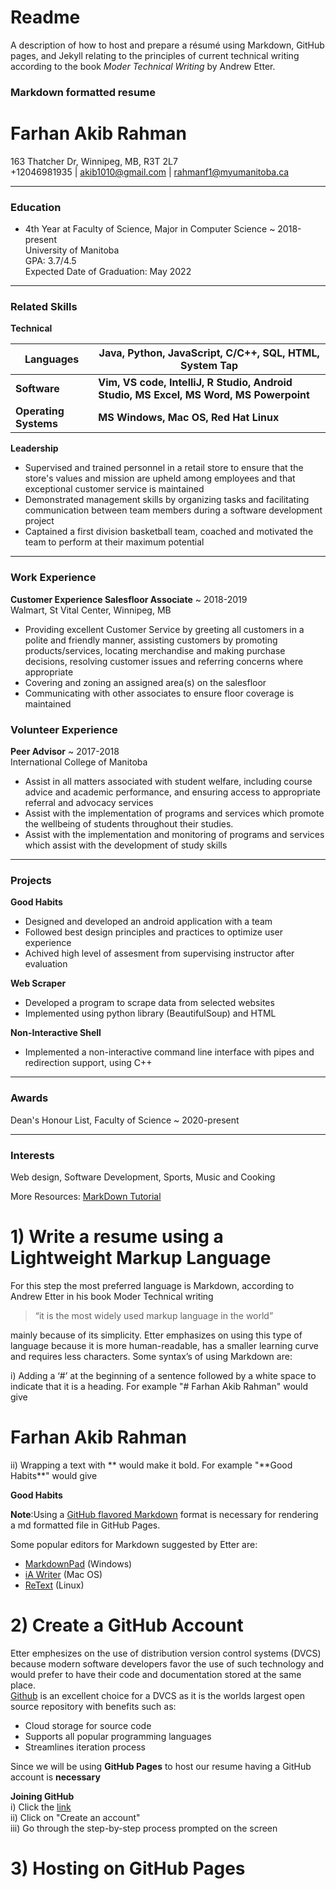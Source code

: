 # Readme

A description of how to host and prepare a résumé using Markdown, GitHub pages, and Jekyll relating to the principles of current technical writing according to the book *Moder Technical Writing* by Andrew Etter.

### Markdown formatted resume

# Farhan Akib Rahman
163 Thatcher Dr, Winnipeg, MB, R3T 2L7  
+12046981935 | akib1010@gmail.com | rahmanf1@myumanitoba.ca  

---
### Education
 
* 4th Year at Faculty of Science, Major in Computer Science ~ 2018-present  
University of Manitoba  
GPA: 3.7/4.5  
Expected Date of Graduation: May 2022  

---
### Related Skills   

**Technical** 
 
| Languages| Java, Python, JavaScript, C/C++, SQL, HTML, System Tap|
------------ | -------------
 **Software**| **Vim, VS code, IntelliJ, R Studio, Android Studio, MS Excel, MS Word, MS Powerpoint**
 **Operating Systems**| **MS Windows, Mac OS, Red Hat Linux**


**Leadership**  

* Supervised and trained personnel in a retail store to ensure that the store's values and mission are upheld among employees and that exceptional customer service is maintained
* Demonstrated management skills by organizing tasks and facilitating communication between team members during a software development project
* Captained a first division basketball team, coached and motivated the team to perform at their maximum potential


---
### Work Experience 
 
 **Customer Experience Salesfloor Associate** ~ 2018-2019  
Walmart, St Vital Center, Winnipeg, MB  

* Providing excellent Customer Service by greeting all customers in a polite and friendly manner, assisting customers by promoting products/services, locating merchandise and making purchase decisions, resolving customer issues and referring concerns where appropriate
*  Covering and zoning an assigned area(s) on the salesfloor
*  Communicating with other associates to ensure floor coverage is maintained

### Volunteer Experience

**Peer Advisor** ~ 2017-2018  
International College of Manitoba

*  Assist in all matters associated with student welfare, including course advice and
academic performance, and ensuring access to appropriate referral and advocacy
services
* Assist with the implementation of programs and services which promote the wellbeing of students throughout their studies. 
* Assist with the implementation and monitoring of programs and services which assist
with the development of study skills

---

### Projects

**Good Habits**

* Designed and developed an android application with a team
* Followed best design principles and practices to optimize user experience
* Achived high level of assesment from supervising instructor after evaluation

**Web Scraper**

* Developed a program to scrape data from selected websites
* Implemented using python library (BeautifulSoup) and HTML

**Non-Interactive Shell**

* Implemented a non-interactive command line interface with pipes and redirection support, using C++

---
### Awards

Dean's Honour List, Faculty of Science ~ 2020-present

---

### Interests

Web design, Software Development, Sports, Music and Cooking


More Resources: [MarkDown Tutorial](https://www.markdowntutorial.com/)

# 1) Write a resume using a Lightweight Markup Language
For this step the most preferred language is Markdown, according to Andrew Etter in his book Moder Technical writing 
>“it is the most widely used markup language in the world” 

mainly because of its simplicity. Etter emphasizes on using this type of language because it is more human-readable, has a smaller learning curve and requires less characters. Some syntax’s of using Markdown are:

i) Adding a ‘#’ at the beginning of a sentence followed by a white space to indicate that it is a heading. For example "\# Farhan Akib Rahman" would give
	
 # Farhan Akib Rahman
 
ii) Wrapping a text with ** would make it bold. For example  "\*\*Good Habits\*\*" would give 

**Good Habits**

**Note**:Using a [GitHub flavored Markdown](https://github.github.com/gfm/) format is necessary for rendering a md formatted file in GitHub Pages. 

Some popular editors for Markdown suggested by Etter are:  
* [MarkdownPad](http://markdownpad.com/) (Windows)
* [iA Writer](https://ia.net/writer) (Mac OS)
* [ReText](https://www.linuxhelp.com/how-to-install-retext-7-0-1-on-ubuntu-18-04) (Linux)

# 2) Create a GitHub Account
Etter emphesizes on the use of distribution version control systems (DVCS) because modern software developers favor the use of such technology and would prefer to have their code and documentation stored at the same place.  
[Github](https://github.com/) is an excellent choice for a DVCS as it is the worlds largest open source repository with benefits such as:
* Cloud storage for source code
* Supports all popular programming languages 
* Streamlines iteration process

Since we will be using **GitHub Pages** to host our resume having a GitHub account is **necessary**

**Joining GitHub**  
i) Click the [link](https://github.com/login)   
ii) Click on "Create an account"  
iii) Go through the step-by-step process prompted on the screen  


# 3) Hosting on GitHub Pages  









